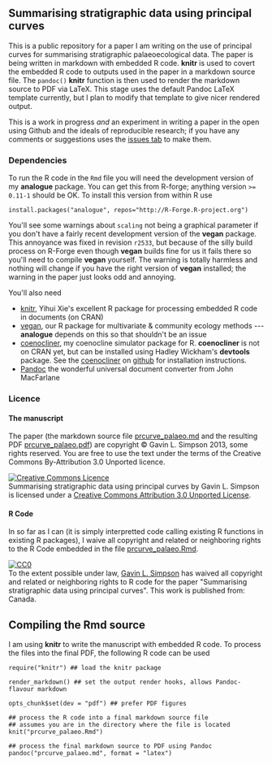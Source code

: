 ## Summarising stratigraphic data using principal curves

This is a public repository for a paper I am writing on the use of principal curves for summarising stratigraphic palaeoecological data. The paper is being written in markdown with embedded R code. **knitr** is used to covert the embedded R code to outputs used in the paper in a markdown source file. The `pandoc()` **knitr** function is then used to render the markdown source to PDF via LaTeX. This stage uses the default Pandoc LaTeX template currently, but I plan to modify that template to give nicer rendered output.

This is a work in progress *and* an experiment in writing a paper in the open using Github and the ideals of reproducible research; if you have any comments or suggestions uses the [issues tab](https://github.com/gavinsimpson/palaeopcurvepaper/issues) to make them.

### Dependencies
To run the R code in the `Rmd` file you will need the development version of my **analogue** package. You can get this from R-forge; anything version `>= 0.11-1` should be OK. To install this version from within R use

    install.packages("analogue", repos="http://R-Forge.R-project.org")

You'll see some warnings about `scaling` not being a graphical parameter if you don't have a fairly recent development version of the **vegan** package. This annoyance was fixed in revision `r2533`, but because of the silly build process on R-Forge even though **vegan** builds fine for us it fails there so you'll need to compile **vegan** yourself. The warning is totally harmless and nothing will change if you have the right version of **vegan** installed; the warning in the paper just looks odd and annoying.

You'll also need

 * [knitr](http://yihui.name/knitr/), Yihui Xie's excellent R package for processing embedded R code in documents (on CRAN)
 * [vegan](http://cran.r-project.org/web/packages/vegan/index.html), our R package for multivariate & community ecology methods --- **analogue** depends on this so that shouldn't be an issue
 * [coenocliner](https://github.com/gavinsimpson/coenocliner), my coenocline simulator package for R. **coenocliner** is not on CRAN yet, but can be installed using Hadley Wickham's **devtools** package. See the [coenocliner](https://github.com/gavinsimpson/coenocliner) on [github](http://github.com) for installation instructions.
 * [Pandoc](http://johnmacfarlane.net/pandoc/) the wonderful universal document converter from John MacFarlane

### Licence
#### The manuscript
The paper (the markdown source file [prcurve_palaeo.md](https://github.com/gavinsimpson/palaeopcurvepaper/blob/master/prcurve_palaeo.md) and the resulting PDF [prcurve_palaeo.pdf](https://github.com/gavinsimpson/palaeopcurvepaper/blob/master/prcurve_palaeo.pdf)) are copyright &copy; Gavin L. Simpson 2013, some rights reserved. You are free to use the text under the terms of the Creative Commons By-Attribution 3.0 Unported licence.

<a rel="license" href="http://creativecommons.org/licenses/by/3.0/deed.en_GB"><img alt="Creative Commons Licence" style="border-width:0" src="http://i.creativecommons.org/l/by/3.0/88x31.png" /></a><br /><span xmlns:dct="http://purl.org/dc/terms/" href="http://purl.org/dc/dcmitype/Text" property="dct:title" rel="dct:type">Summarising stratigraphic data using principal curves</span> by <span xmlns:cc="http://creativecommons.org/ns#" property="cc:attributionName">Gavin L. Simpson</span> is licensed under a <a rel="license" href="http://creativecommons.org/licenses/by/3.0/deed.en_GB">Creative Commons Attribution 3.0 Unported License</a>.

#### R Code
In so far as I can (it is simply interpretted code calling existing R functions in existing R packages), I waive all copyright and related or neighboring rights to the R Code embedded in the file [prcurve_palaeo.Rmd](https://github.com/gavinsimpson/palaeopcurvepaper/blob/master/prcurve_palaeo.Rmd).
<p xmlns:dct="http://purl.org/dc/terms/" xmlns:vcard="http://www.w3.org/2001/vcard-rdf/3.0#">
  <a rel="license"
     href="http://creativecommons.org/publicdomain/zero/1.0/">
    <img src="http://i.creativecommons.org/p/zero/1.0/88x31.png" style="border-style: none;" alt="CC0" />
  </a>
  <br />
  To the extent possible under law,
  <a rel="dct:publisher"
     href="www.fromthebottomoftheheap.net">
    <span property="dct:title">Gavin L. Simpson</span></a>
  has waived all copyright and related or neighboring rights to
  <span property="dct:title">R code for the paper "Summarising stratigraphic data using principal curves"</span>.
This work is published from:
<span property="vcard:Country" datatype="dct:ISO3166"
      content="CA" about="www.fromthebottomoftheheap.net">
  Canada</span>.
</p>

## Compiling the Rmd source
I am using **knitr** to write the manuscript with embedded R code. To process the files into the final PDF, the following R code can be used

    require("knitr") ## load the knitr package
    
    render_markdown() ## set the output render hooks, allows Pandoc-flavour markdown
    
    opts_chunk$set(dev = "pdf") ## prefer PDF figures
    
    ## process the R code into a final markdown source file
    ## assumes you are in the directory where the file is located
    knit("prcurve_palaeo.Rmd")
    
    ## process the final markdown source to PDF using Pandoc
    pandoc("prcurve_palaeo.md", format = "latex")

